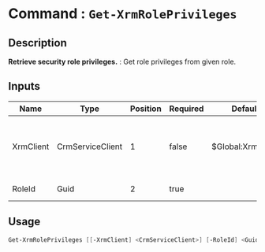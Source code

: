 ﻿# Command : `Get-XrmRolePrivileges` 

## Description

**Retrieve security role privileges.** : Get role privileges from given role.

## Inputs

Name|Type|Position|Required|Default|Description
----|----|--------|--------|-------|-----------
XrmClient|CrmServiceClient|1|false|$Global:XrmClient|Xrm connector initialized to target instance. Use latest one by default. (CrmServiceClient)
RoleId|Guid|2|true||Role unique identifier.


## Usage

```Powershell 
Get-XrmRolePrivileges [[-XrmClient] <CrmServiceClient>] [-RoleId] <Guid> [<CommonParameters>]
``` 


